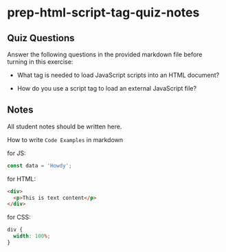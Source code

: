 # prep-html-script-tag-quiz-notes

## Quiz Questions

Answer the following questions in the provided markdown file before turning in this exercise:

- What tag is needed to load JavaScript scripts into an HTML document?

<script>

- How do you use a script tag to write JavaScript directly in the HTML document?

<script> and </script>

- How do you use a script tag to load an external JavaScript file?

<script src="link"></script>

## Notes

All student notes should be written here.

How to write `Code Examples` in markdown

for JS:

```javascript
const data = 'Howdy';
```

for HTML:

```html
<div>
  <p>This is text content</p>
</div>
```

for CSS:

```css
div {
  width: 100%;
}
```
